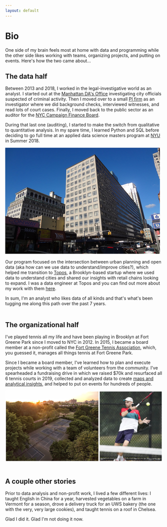 ```yaml
---
layout: default
---
```

# Bio

One side of my brain feels most at home with data and programming while the other side likes working with teams, organizing projects, and putting on events. Here's how the two came about...

## The data half

Between 2013 and 2018, I worked in the legal-investigative world as an analyst. I started out at the [Manhattan DA's Office](https://www.manhattanda.org/district-attorney-vance-announces-expansion-anti-corruption-unit/) investigating city officials suspected of criminal activity. Then I moved over to a small [PI firm](https://www.questinvestigates.com/) as an investigator where we did background checks, interviewed witnesses, and read lots of court cases. Finally, I moved back to the public sector as an auditor for the [NYC Campaign Finance Board](https://www.nyccfb.info/).

During that last one (auditing), I started to make the switch from qualitative to quantitative analysis. In my spare time, I learned Python and SQL before deciding to go full time at an applied data science masters program at [NYU](https://cusp.nyu.edu/) in Summer 2018. 

<a href = "https://cusp.nyu.edu/"><img src="assets/images/cusp.jpeg" alt="Fort Greene tennis"></a>

Our program focused on the intersection between urban planning and open data (aka how can we use data to understand/improve cities?), which helped me transition to [Topos](https://topos.com/), a Brooklyn-based startup where we used data to understand cities and shared our insights with retail chains looking to expand. I was a data engineer at Topos and you can find out more about my work with them <a href="./projects">here</a>.

In sum, I'm an analyst who likes data of all kinds and that's what's been tugging me along this path over the past 7 years.
<br>
<br>
## The organizational half

I've played tennis all my life and have been playing in Brooklyn at Fort Greene Park since I moved to NYC in 2012. In 2015, I became a board member at a non-profit called the [Fort Greene Tennis Association](http://www.fortgreenetennis.org/), which, you guessed it, manages all things tennis at Fort Greene Park. 

Since I became a board member, I've learned how to plan and execute projects while working with a team of volunteers from the community. I've spearheaded a fundraising drive in which we raised $70k and resurfaced all 6 tennis courts in 2019, collected and analyzed data to create <a href="./data-and-tennis">maps and analytical insights</a>, and helped to put on events for hundreds of people.

<a href = "assets/images/tennis-v4.png"><img src="assets/images/tennis-v4.png" alt="Fort Greene tennis"></a>
<br>
<br>
## A couple other stories

Prior to data analysis and non-profit work, I lived a few different lives: I taught English in China for a year, harvested vegetables on a farm in Vermont for a season, drove a delivery truck for an UWS bakery (the one with the very, very large cookies), and taught tennis on a roof in Chelsea.

Glad I did it. Glad I'm not doing it now.